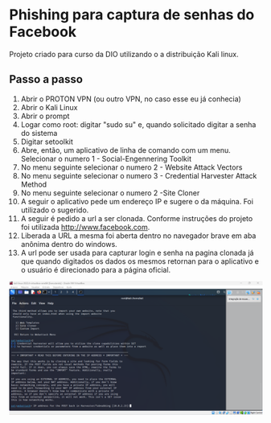# Phishing para captura de senhas do Facebook  

Projeto criado para curso da DIO utilizando o a distribuição Kali linux. 
## Passo a passo

1. Abrir o PROTON VPN (ou outro VPN, no caso esse eu já conhecia)
2. Abrir o Kali Linux
3. Abrir o prompt
4. Logar como root: digitar "sudo su" e, quando solicitado digitar a senha do sistema
5. Digitar setoolkit
6. Abre, então, um aplicativo de linha de comando com um menu. Selecionar o numero 1 - Social-Engennering Toolkit
7. No menu seguinte selecionar o numero 2 - Website Attack Vectors
8. No menu seguinte selecionar o numero 3 - Credential Harvester Attack Method
9. No menu seguinte selecionar o numero 2 -Site Cloner
10.  A seguir o aplicativo pede um endereço IP e sugere o da máquina. Foi utilizado o sugerido.
11.  A seguir é pedido a url a ser clonada. Conforme instruções do projeto foi utilizada  http://www.facebook.com. 
12. Liberada a URL a mesma foi aberta dentro no navegador brave em aba anônima dentro do windows.
13. A url pode ser usada para capturar login e senha na pagina clonada já que quando digitados os dados os mesmos retornan para o aplicativo e o usuário é direcionado para a página oficial. 

![capturadetela](/ProjetoUm/Captura%20de%20tela%202023-02-20%20101118.png)